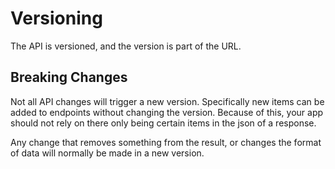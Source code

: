 # Versioning
The API is versioned, and the version is part of the URL.

## Breaking Changes

Not all API changes will trigger a new version. Specifically new items can be added to endpoints without changing the version. Because of this, your app should not rely on there only being certain items in the json of a response.

Any change that removes something from the result, or changes the format of data will normally be made in a new version.